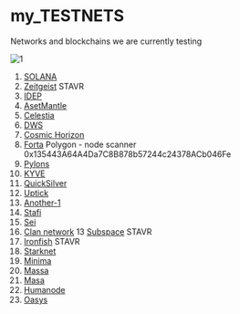 # my_TESTNETS
Networks and blockchains we are currently testing


![1](https://user-images.githubusercontent.com/44331529/171047163-1b64412a-a60c-4e6a-9a97-e036dfcf8be5.png)



1. [SOLANA](https://www.validators.app/?q=9GMmVYJBw5Cj58P8QtXtesyQUtA9GyecPb6kCki7QSo5&network=testnet&order=&refresh=&commit=Search)
2. [Zeitgeist](https://telemetry.polkadot.io/#list/0xb90cd3a37b4793c6494b78962986f4f6ed3ec2eda91a6b84fd8457d24f606b9c) STAVR
3. [IDEP](https://chadscan.com/validators/idepvaloper16jd3xjhl0kjgmuqguut0adxpfdhrmz26mgvd8n)
4. [AsetMantle](https://test-mantle-1.explorer.assetmantle.one/validators/mantlevaloper1d5c53jlygt0v0s7ljsh2mqdwlg73dk00qv4ta0)
5. [Celestia](https://celestia.explorers.guru/validator/celestiavaloper1lv6254w0xz7t3qsgsueag7eexrdj9rpwg5uyer)
6. [DWS](https://dws.explorers.guru/validator/dewebvaloper12wjeysnjx264gs264q4sp5khsffpewpassjplh)
7. [Cosmic Horizon](https://coho.explorers.guru/validator/cohovaloper1mrr2tj92fqv0wgzlhwyet8e23l84h0u0hrr4tj)
8. [Forta](https://explorer.forta.network/network) Polygon - node scanner 0x135443A64A4Da7C8B878b57244c24378ACb046Fe
9. [Pylons](https://pylons.explorers.guru/validator/pylovaloper16sttxsupvxyv8g2m8xejntxw4eukqqt77tflhh)
9. [KYVE](https://kyve.explorers.guru/validator/kyvevaloper162ydfdt3j34cx9ndrajfsjxcf5e2hfuxjm49rd)
10. [QuickSilver](https://quicksilver.explorers.guru/validator/quickvaloper10hmn0sc656hd9du5483rkeelu9r7lkusu0yay8)
11. [Uptick](https://explorer.testnet.uptick.network/uptick-network-testnet/staking/uptickvaloper1n9urj4d6mngtuhpfysdxu7nq72e8830wkx5mug)
12. [Another-1](https://test-anone.zenscan.io/validator.php?addr=onevaloper13nlxz82s78xkf803ygc4yclg9cc6we6aw60079)
12. [Stafi](https://testnet-explorer.stafihub.io/stafi-hub-testnet/staking/stafivaloper1auwyy6qm6slxfg5uy7cl5th9s8juapnv6rap32)
12. [Sei](https://sei.explorers.guru/validator/cosmosvaloper1kxnf4n0yjjyhjx0n7mkwzkx68agjt0m37t3nh4)
12. [Clan network](https://testnet.explorer.testnet.run/Clan%20Network/staking/clanvaloper1hzln3x9ve6s23ga7vtvrtfkxd2ac9duqf3e3ct)
13 [Subspace](https://telemetry.subspace.network/#/0x332ef6e751e25426e38996c51299dfc53bcd56f40b53dce2b2fc8442ae9c4a74) STAVR
14. [Ironfish](https://testnet.ironfish.network/leaderboard) STAVR
15. [Starknet](https://discord.com/channels/793094838509764618/956557041336455290/980346285309710367)
16. [Minima](https://github.com/obajay/my_TESTNETS/blob/main/README.md)
17. [Massa](https://github.com/obajay/my_TESTNETS/blob/main/README.md)
18. [Masa](https://github.com/obajay/my_TESTNETS/blob/main/README.md)
19. [Humanode](https://github.com/obajay/my_TESTNETS/blob/main/README.md)
20. [Oasys](https://github.com/obajay/my_TESTNETS/blob/main/README.md)




